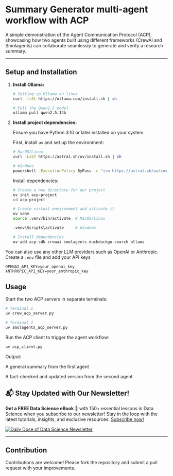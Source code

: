 # Summary Generator multi-agent workflow with ACP

A simple demonstration of the Agent Communication Protocol (ACP), showcasing how two agents built using different frameworks (CrewAI and Smolagents) can collaborate seamlessly to generate and verify a research summary.

---

## Setup and Installation

1. **Install Ollama:**
   ```bash
   # Setting up Ollama on linux
   curl -fsSL https://ollama.com/install.sh | sh

   # Pull the Qwen2.5 model
   ollama pull qwen2.5:14b
   ```

2. **Install project dependencies:**

    Ensure you have Python 3.10 or later installed on your system.

    First, install `uv` and set up the environment:
    ```bash
    # MacOS/Linux
    curl -LsSf https://astral.sh/uv/install.sh | sh

    # Windows
    powershell -ExecutionPolicy ByPass -c "irm https://astral.sh/uv/install.ps1 | iex"
    ```

    Install dependencies:
    ```bash
    # Create a new directory for our project
    uv init acp-project
    cd acp-project

    # Create virtual environment and activate it
    uv venv
    source .venv/bin/activate  # MacOS/Linux

    .venv\Scripts\activate     # Windows

    # Install dependencies
    uv add acp-sdk crewai smolagents duckduckgo-search ollama
    ```

You can also use any other LLM providers such as OpenAI or Anthropic. Create a `.env` file and add your API keys
```
OPENAI_API_KEY=your_openai_key
ANTHROPIC_API_KEY=your_anthropic_key
```

## Usage
Start the two ACP servers in separate terminals:

```bash
# Terminal 1
uv crew_acp_server.py

# Terminal 2
uv smolagents_acp_server.py
```

Run the ACP client to trigger the agent workflow:

```bash
uv acp_client.py
```

Output:

A general summary from the first agent

A fact-checked and updated version from the second agent

## 📬 Stay Updated with Our Newsletter!
**Get a FREE Data Science eBook** 📖 with 150+ essential lessons in Data Science when you subscribe to our newsletter! Stay in the loop with the latest tutorials, insights, and exclusive resources. [Subscribe now!](https://join.dailydoseofds.com)

[![Daily Dose of Data Science Newsletter](https://github.com/patchy631/ai-engineering/blob/main/resources/join_ddods.png)](https://join.dailydoseofds.com)

---

## Contribution

Contributions are welcome! Please fork the repository and submit a pull request with your improvements. 
